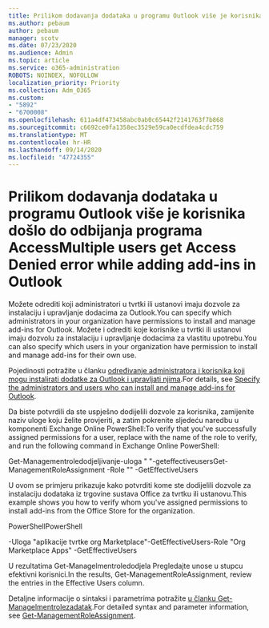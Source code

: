 ```yaml
---
title: Prilikom dodavanja dodataka u programu Outlook više je korisnika došlo do odbijanja programa Access
ms.author: pebaum
author: pebaum
manager: scotv
ms.date: 07/23/2020
ms.audience: Admin
ms.topic: article
ms.service: o365-administration
ROBOTS: NOINDEX, NOFOLLOW
localization_priority: Priority
ms.collection: Adm_O365
ms.custom:
- "5892"
- "6700008"
ms.openlocfilehash: 611a4df473458abc0ab0c65442f2141763f7b868
ms.sourcegitcommit: c6692ce0fa1358ec3529e59ca0ecdfdea4cdc759
ms.translationtype: MT
ms.contentlocale: hr-HR
ms.lasthandoff: 09/14/2020
ms.locfileid: "47724355"
---
```

# <a name="multiple-users-get-access-denied-error-while-adding-add-ins-in-outlook"></a><span data-ttu-id="a18d9-102">Prilikom dodavanja dodataka u programu Outlook više je korisnika došlo do odbijanja programa Access</span><span class="sxs-lookup"><span data-stu-id="a18d9-102">Multiple users get Access Denied error while adding add-ins in Outlook</span></span>

<span data-ttu-id="a18d9-103">Možete odrediti koji administratori u tvrtki ili ustanovi imaju dozvole za instalaciju i upravljanje dodacima za Outlook.</span><span class="sxs-lookup"><span data-stu-id="a18d9-103">You can specify which administrators in your organization have permissions to install and manage add-ins for Outlook.</span></span> <span data-ttu-id="a18d9-104">Možete i odrediti koje korisnike u tvrtki ili ustanovi imaju dozvolu za instalaciju i upravljanje dodacima za vlastitu upotrebu.</span><span class="sxs-lookup"><span data-stu-id="a18d9-104">You can also specify which users in your organization have permission to install and manage add-ins for their own use.</span></span>

<span data-ttu-id="a18d9-105">Pojedinosti potražite u članku [određivanje administratora i korisnika koji mogu instalirati dodatke za Outlook i upravljati njima](https://docs.microsoft.com/exchange/clients-and-mobile-in-exchange-online/add-ins-for-outlook/specify-who-can-install-and-manage-add-ins).</span><span class="sxs-lookup"><span data-stu-id="a18d9-105">For details, see [Specify the administrators and users who can install and manage add-ins for Outlook](https://docs.microsoft.com/exchange/clients-and-mobile-in-exchange-online/add-ins-for-outlook/specify-who-can-install-and-manage-add-ins).</span></span>

<span data-ttu-id="a18d9-106">Da biste potvrdili da ste uspješno dodijelili dozvole za korisnika, zamijenite <Role Name> naziv uloge koju želite provjeriti, a zatim pokrenite sljedeću naredbu u komponenti Exchange Online PowerShell:</span><span class="sxs-lookup"><span data-stu-id="a18d9-106">To verify that you've successfully assigned permissions for a user, replace <Role Name> with the name of the role to verify, and run the following command in Exchange Online PowerShell:</span></span>

<span data-ttu-id="a18d9-107">Get-Managementroledodjeljivanje-uloga " <Role Name> "-geteffectiveusers</span><span class="sxs-lookup"><span data-stu-id="a18d9-107">Get-ManagementRoleAssignment -Role "<Role Name>" -GetEffectiveUsers</span></span>

<span data-ttu-id="a18d9-108">U ovom se primjeru prikazuje kako potvrditi kome ste dodijelili dozvole za instalaciju dodataka iz trgovine sustava Office za tvrtku ili ustanovu.</span><span class="sxs-lookup"><span data-stu-id="a18d9-108">This example shows you how to verify whom you've assigned permissions to install add-ins from the Office Store for the organization.</span></span>

<span data-ttu-id="a18d9-109">PowerShell</span><span class="sxs-lookup"><span data-stu-id="a18d9-109">PowerShell</span></span>

<span data-ttu-id="a18d9-110">-Uloga "aplikacije tvrtke org Marketplace"-GetEffectiveUsers</span><span class="sxs-lookup"><span data-stu-id="a18d9-110">-Role "Org Marketplace Apps" -GetEffectiveUsers</span></span>

<span data-ttu-id="a18d9-111">U rezultatima Get-Managelmentroledodjela Pregledajte unose u stupcu efektivni korisnici.</span><span class="sxs-lookup"><span data-stu-id="a18d9-111">In the results, Get-ManagementRoleAssignment, review the entries in the Effective Users column.</span></span>

<span data-ttu-id="a18d9-112">Detaljne informacije o sintaksi i parametrima potražite [u članku Get-Managelmentrolezadatak](https://docs.microsoft.com/powershell/module/exchange/get-managementroleassignment).</span><span class="sxs-lookup"><span data-stu-id="a18d9-112">For detailed syntax and parameter information, see [Get-ManagementRoleAssignment](https://docs.microsoft.com/powershell/module/exchange/get-managementroleassignment).</span></span>
 